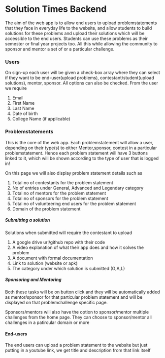 # Solution Times Backend

The aim of the web app is to allow end users to upload problemstatements that they face in everyday life to the website, and allow students to build solutions for these problems and upload their solutions which will be accessible to the end users. Students can use these problems as their semester or final year projects too. All this while allowing the community to sponsor and mentor a set of or a particular challenge.

### Users

On sign-up each user will be given a check-box array where they can select if they want to be end-user(upload problems), contestant/student(upload solutions), mentor, sponsor. All options can also be checked. From the user we require 
1. Email
2. First Name
3. Last Name
4. Date of birth
5. College Name (if applicable)
### Problemstatements

This is the core of the web app. Each problemstatement will allow a user, depending on their type(s) to either Mentor,sponsor, contest in a particular problemstatement. Hence each problem statement will have 3 buttons linked to it, which will be shown according to the type of user that is logged in! 

On this page we will also display problem statement details such as
1.  Total no of contestants for the problem statement
2. No of entries under General, Advanced and Legendary category 
3. Total no of mentors for the problem statement
4. Total no of sponsors for the problem statement
5. Total no of volunteering end users for the problem statement
6. Domain of the problem statement

##### Submitting a solution

Solutions when submitted will require the contestant to upload
1. A google drive url/github repo with their code
2. A video explanation of what their app does and how it solves the problem
3. A document with formal documentation
4. Link to solution (website or apk)
5. The category under which solution is submitted (G,A,L)

##### Sponsoring and Mentoring

Both these tasks will be on button click and they will be automatically added as mentor/sponsor for that particular problem statement and will be displayed on that problemchallenge specific page.

Sponsors/mentors will also have the option to sponsor/mentor multiple challenges from the home page. They can choose to sponsor/mentor all challenges in a patircular domain or more

#### End-users

The end users can upload a problem statement to the website but just putting in a youtube link, we get title and description from that link itself
